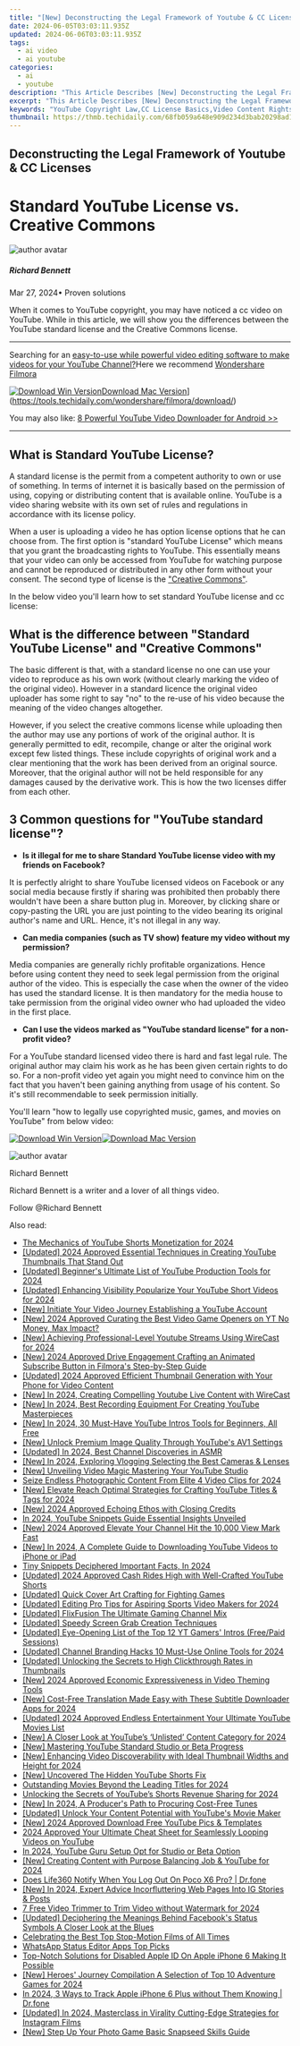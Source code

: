 ```yaml
---
title: "[New] Deconstructing the Legal Framework of Youtube & CC Licenses for 2024"
date: 2024-06-05T03:03:11.935Z
updated: 2024-06-06T03:03:11.935Z
tags:
  - ai video
  - ai youtube
categories:
  - ai
  - youtube
description: "This Article Describes [New] Deconstructing the Legal Framework of Youtube & CC Licenses for 2024"
excerpt: "This Article Describes [New] Deconstructing the Legal Framework of Youtube & CC Licenses for 2024"
keywords: "YouTube Copyright Law,CC License Basics,Video Content Rights,Digital Media Regulations,Licensing Platforms,Intellectual Property Laws,Online Media Policies"
thumbnail: https://thmb.techidaily.com/68fb059a648e909d234d3bab20298ad1bdfcbd57c7ecdd3b24dbb573f2037e37.jpg
---
```


## Deconstructing the Legal Framework of Youtube & CC Licenses

# Standard YouTube License vs. Creative Commons

![author avatar](https://images.wondershare.com/filmora/article-images/richard-bennett.jpg)

##### Richard Bennett

 Mar 27, 2024• Proven solutions

When it comes to YouTube copyright, you may have noticed a cc video on YouTube. While in this article, we will show you the differences between the YouTube standard license and the Creative Commons license.

---

Searching for an [easy-to-use while powerful video editing software to make videos for your YouTube Channel?](https://tools.techidaily.com/wondershare/filmora/download/)Here we recommend [Wondershare Filmora](https://tools.techidaily.com/wondershare/filmora/download/)

[![Download Win Version](https://images.wondershare.com/filmora/guide/download-btn-win.jpg)](https://tools.techidaily.com/wondershare/filmora/download/)[Download Mac Version](https://images.wondershare.com/filmora/guide/download-btn-mac.jpg)](https://tools.techidaily.com/wondershare/filmora/download/)

You may also like: [8 Powerful YouTube Video Downloader for Android >>](https://tools.techidaily.com/wondershare/filmora/download/)

---

## What is Standard YouTube License?

A standard license is the permit from a competent authority to own or use of something. In terms of internet it is basically based on the permission of using, copying or distributing content that is available online. YouTube is a video sharing website with its own set of rules and regulations in accordance with its license policy.

When a user is uploading a video he has option license options that he can choose from. The first option is "standard YouTube License" which means that you grant the broadcasting rights to YouTube. This essentially means that your video can only be accessed from YouTube for watching purpose and cannot be reproduced or distributed in any other form without your consent. The second type of license is the ["Creative Commons"](https://tools.techidaily.com/wondershare/filmora/download/).

In the below video you'll learn how to set standard YouTube license and cc license:

## What is the difference between "Standard YouTube License" and "Creative Commons"

The basic different is that, with a standard license no one can use your video to reproduce as his own work (without clearly marking the video of the original video). However in a standard licence the original video uploader has some right to say "no" to the re-use of his video because the meaning of the video changes altogether.

However, if you select the creative commons license while uploading then the author may use any portions of work of the original author. It is generally permitted to edit, recompile, change or alter the original work except few listed things. These include copyrights of original work and a clear mentioning that the work has been derived from an original source. Moreover, that the original author will not be held responsible for any damages caused by the derivative work. This is how the two licenses differ from each other.

## 3 Common questions for "YouTube standard license"?

* **Is it illegal for me to share Standard YouTube license video with my friends on Facebook?**

It is perfectly alright to share YouTube licensed videos on Facebook or any social media because firstly if sharing was prohibited then probably there wouldn't have been a share button plug in. Moreover, by clicking share or copy-pasting the URL you are just pointing to the video bearing its original author's name and URL. Hence, it's not illegal in any way.

* **Can media companies (such as TV show) feature my video without my permission?**

Media companies are generally richly profitable organizations. Hence before using content they need to seek legal permission from the original author of the video. This is especially the case when the owner of the video has used the standard license. It is then mandatory for the media house to take permission from the original video owner who had uploaded the video in the first place.

* **Can I use the videos marked as "YouTube standard license" for a non-profit video?**

For a YouTube standard licensed video there is hard and fast legal rule. The original author may claim his work as he has been given certain rights to do so. For a non-profit video yet again you might need to convince him on the fact that you haven't been gaining anything from usage of his content. So it's still recommendable to seek permission initially.

You'll learn "how to legally use copyrighted music, games, and movies on YouTube" from below video:

[![Download Win Version](https://images.wondershare.com/filmora/guide/download-btn-win.jpg)](https://tools.techidaily.com/wondershare/filmora/download/)[![Download Mac Version](https://images.wondershare.com/filmora/guide/download-btn-mac.jpg)](https://tools.techidaily.com/wondershare/filmora/download/)

![author avatar](https://images.wondershare.com/filmora/article-images/richard-bennett.jpg)

Richard Bennett

Richard Bennett is a writer and a lover of all things video.

Follow @Richard Bennett

<span class="atpl-alsoreadstyle">Also read:</span>
<div><ul>
<li><a href="https://facebook-record-videos.techidaily.com/the-mechanics-of-youtube-shorts-monetization-for-2024/"><u>The Mechanics of YouTube Shorts Monetization for 2024</u></a></li>
<li><a href="https://facebook-record-videos.techidaily.com/updated-2024-approved-essential-techniques-in-creating-youtube-thumbnails-that-stand-out/"><u>[Updated] 2024 Approved  Essential Techniques in Creating YouTube Thumbnails That Stand Out</u></a></li>
<li><a href="https://facebook-record-videos.techidaily.com/updated-beginners-ultimate-list-of-youtube-production-tools-for-2024/"><u>[Updated] Beginner's Ultimate List of YouTube Production Tools for 2024</u></a></li>
<li><a href="https://facebook-record-videos.techidaily.com/updated-enhancing-visibility-popularize-your-youtube-short-videos-for-2024/"><u>[Updated] Enhancing Visibility  Popularize Your YouTube Short Videos for 2024</u></a></li>
<li><a href="https://facebook-record-videos.techidaily.com/new-initiate-your-video-journey-establishing-a-youtube-account/"><u>[New] Initiate Your Video Journey  Establishing a YouTube Account</u></a></li>
<li><a href="https://facebook-record-videos.techidaily.com/new-2024-approved-curating-the-best-video-game-openers-on-yt-no-money-max-impact/"><u>[New] 2024 Approved  Curating the Best Video Game Openers on YT  No Money, Max Impact?</u></a></li>
<li><a href="https://facebook-record-videos.techidaily.com/new-achieving-professional-level-youtube-streams-using-wirecast-for-2024/"><u>[New] Achieving Professional-Level Youtube Streams Using WireCast for 2024</u></a></li>
<li><a href="https://facebook-record-videos.techidaily.com/new-2024-approved-drive-engagement-crafting-an-animated-subscribe-button-in-filmoras-step-by-step-guide/"><u>[New] 2024 Approved  Drive Engagement  Crafting an Animated Subscribe Button in Filmora's Step-by-Step Guide</u></a></li>
<li><a href="https://facebook-record-videos.techidaily.com/updated-2024-approved-efficient-thumbnail-generation-with-your-phone-for-video-content/"><u>[Updated] 2024 Approved  Efficient Thumbnail Generation with Your Phone for Video Content</u></a></li>
<li><a href="https://facebook-record-videos.techidaily.com/new-in-2024-creating-compelling-youtube-live-content-with-wirecast/"><u>[New] In 2024, Creating Compelling Youtube Live Content with WireCast</u></a></li>
<li><a href="https://facebook-record-videos.techidaily.com/new-in-2024-best-recording-equipment-for-creating-youtube-masterpieces/"><u>[New] In 2024, Best Recording Equipment  For Creating YouTube Masterpieces</u></a></li>
<li><a href="https://facebook-record-videos.techidaily.com/new-in-2024-30-must-have-youtube-intros-tools-for-beginners-all-free/"><u>[New] In 2024, 30 Must-Have YouTube Intros Tools for Beginners, All Free</u></a></li>
<li><a href="https://facebook-record-videos.techidaily.com/new-unlock-premium-image-quality-through-youtubes-av1-settings/"><u>[New] Unlock Premium Image Quality Through YouTube's AV1 Settings</u></a></li>
<li><a href="https://facebook-record-videos.techidaily.com/updated-in-2024-best-channel-discoveries-in-asmr/"><u>[Updated] In 2024, Best Channel Discoveries in ASMR</u></a></li>
<li><a href="https://facebook-record-videos.techidaily.com/new-in-2024-exploring-vlogging-selecting-the-best-cameras-and-lenses/"><u>[New] In 2024, Exploring Vlogging  Selecting the Best Cameras & Lenses</u></a></li>
<li><a href="https://facebook-record-videos.techidaily.com/new-unveiling-video-magic-mastering-your-youtube-studio/"><u>[New] Unveiling Video Magic  Mastering Your YouTube Studio</u></a></li>
<li><a href="https://facebook-record-videos.techidaily.com/seize-endless-photographic-content-from-elite-4-video-clips-for-2024/"><u>Seize Endless Photographic Content From Elite 4 Video Clips for 2024</u></a></li>
<li><a href="https://facebook-record-videos.techidaily.com/new-elevate-reach-optimal-strategies-for-crafting-youtube-titles-and-tags-for-2024/"><u>[New] Elevate Reach  Optimal Strategies for Crafting YouTube Titles & Tags for 2024</u></a></li>
<li><a href="https://facebook-record-videos.techidaily.com/new-2024-approved-echoing-ethos-with-closing-credits/"><u>[New] 2024 Approved  Echoing Ethos with Closing Credits</u></a></li>
<li><a href="https://facebook-record-videos.techidaily.com/in-2024-youtube-snippets-guide-essential-insights-unveiled/"><u>In 2024, YouTube Snippets Guide  Essential Insights Unveiled</u></a></li>
<li><a href="https://facebook-record-videos.techidaily.com/new-2024-approved-elevate-your-channel-hit-the-10000-view-mark-fast/"><u>[New] 2024 Approved  Elevate Your Channel  Hit the 10,000 View Mark Fast</u></a></li>
<li><a href="https://facebook-record-videos.techidaily.com/new-in-2024-a-complete-guide-to-downloading-youtube-videos-to-iphone-or-ipad/"><u>[New] In 2024, A Complete Guide to Downloading YouTube Videos to iPhone or iPad</u></a></li>
<li><a href="https://facebook-record-videos.techidaily.com/tiny-snippets-deciphered-important-facts-in-2024/"><u>Tiny Snippets Deciphered  Important Facts, In 2024</u></a></li>
<li><a href="https://facebook-record-videos.techidaily.com/updated-2024-approved-cash-rides-high-with-well-crafted-youtube-shorts/"><u>[Updated] 2024 Approved  Cash Rides High with Well-Crafted YouTube Shorts</u></a></li>
<li><a href="https://facebook-record-videos.techidaily.com/updated-quick-cover-art-crafting-for-fighting-games/"><u>[Updated] Quick Cover Art Crafting for Fighting Games</u></a></li>
<li><a href="https://facebook-record-videos.techidaily.com/updated-editing-pro-tips-for-aspiring-sports-video-makers-for-2024/"><u>[Updated] Editing Pro Tips for Aspiring Sports Video Makers for 2024</u></a></li>
<li><a href="https://facebook-record-videos.techidaily.com/updated-flixfusion-the-ultimate-gaming-channel-mix/"><u>[Updated] FlixFusion  The Ultimate Gaming Channel Mix</u></a></li>
<li><a href="https://facebook-record-videos.techidaily.com/updated-speedy-screen-grab-creation-techniques/"><u>[Updated] Speedy Screen Grab Creation Techniques</u></a></li>
<li><a href="https://facebook-record-videos.techidaily.com/updated-eye-opening-list-of-the-top-12-yt-gamers-intros-freepaid-sessions/"><u>[Updated] Eye-Opening List of the Top 12 YT Gamers' Intros (Free/Paid Sessions)</u></a></li>
<li><a href="https://facebook-record-videos.techidaily.com/updated-channel-branding-hacks-10-must-use-online-tools-for-2024/"><u>[Updated] Channel Branding Hacks  10 Must-Use Online Tools for 2024</u></a></li>
<li><a href="https://facebook-record-videos.techidaily.com/updated-unlocking-the-secrets-to-high-clickthrough-rates-in-thumbnails/"><u>[Updated] Unlocking the Secrets to High Clickthrough Rates in Thumbnails</u></a></li>
<li><a href="https://facebook-record-videos.techidaily.com/new-2024-approved-economic-expressiveness-in-video-theming-tools/"><u>[New] 2024 Approved  Economic Expressiveness in Video Theming Tools</u></a></li>
<li><a href="https://facebook-record-videos.techidaily.com/new-cost-free-translation-made-easy-with-these-subtitle-downloader-apps-for-2024/"><u>[New] Cost-Free Translation Made Easy with These Subtitle Downloader Apps for 2024</u></a></li>
<li><a href="https://facebook-record-videos.techidaily.com/updated-2024-approved-endless-entertainment-your-ultimate-youtube-movies-list/"><u>[Updated] 2024 Approved  Endless Entertainment  Your Ultimate YouTube Movies List</u></a></li>
<li><a href="https://facebook-record-videos.techidaily.com/new-a-closer-look-at-youtubes-unlisted-content-category-for-2024/"><u>[New] A Closer Look at YouTube’s ‘Unlisted’ Content Category for 2024</u></a></li>
<li><a href="https://facebook-record-videos.techidaily.com/new-mastering-youtube-standard-studio-or-beta-progress/"><u>[New] Mastering YouTube  Standard Studio or Beta Progress</u></a></li>
<li><a href="https://facebook-record-videos.techidaily.com/new-enhancing-video-discoverability-with-ideal-thumbnail-widths-and-height-for-2024/"><u>[New] Enhancing Video Discoverability with Ideal Thumbnail Widths and Height for 2024</u></a></li>
<li><a href="https://facebook-record-videos.techidaily.com/new-uncovered-the-hidden-youtube-shorts-fix/"><u>[New] Uncovered  The Hidden YouTube Shorts Fix</u></a></li>
<li><a href="https://facebook-record-videos.techidaily.com/outstanding-movies-beyond-the-leading-titles-for-2024/"><u>Outstanding Movies Beyond the Leading Titles for 2024</u></a></li>
<li><a href="https://facebook-record-videos.techidaily.com/unlocking-the-secrets-of-youtubes-shorts-revenue-sharing-for-2024/"><u>Unlocking the Secrets of YouTube’s Shorts Revenue Sharing for 2024</u></a></li>
<li><a href="https://facebook-record-videos.techidaily.com/new-in-2024-a-producers-path-to-procuring-cost-free-tunes/"><u>[New] In 2024, A Producer's Path to Procuring Cost-Free Tunes</u></a></li>
<li><a href="https://facebook-record-videos.techidaily.com/updated-unlock-your-content-potential-with-youtubes-movie-maker/"><u>[Updated] Unlock Your Content Potential with YouTube's Movie Maker</u></a></li>
<li><a href="https://facebook-record-videos.techidaily.com/new-2024-approved-download-free-youtube-pics-and-templates/"><u>[New] 2024 Approved  Download Free YouTube Pics & Templates</u></a></li>
<li><a href="https://facebook-record-videos.techidaily.com/2024-approved-your-ultimate-cheat-sheet-for-seamlessly-looping-videos-on-youtube/"><u>2024 Approved  Your Ultimate Cheat Sheet for Seamlessly Looping Videos on YouTube</u></a></li>
<li><a href="https://facebook-record-videos.techidaily.com/in-2024-youtube-guru-setup-opt-for-studio-or-beta-option/"><u>In 2024, YouTube Guru Setup  Opt for Studio or Beta Option</u></a></li>
<li><a href="https://facebook-record-videos.techidaily.com/new-creating-content-with-purpose-balancing-job-and-youtube-for-2024/"><u>[New] Creating Content with Purpose  Balancing Job & YouTube for 2024</u></a></li>
<li><a href="https://fake-location.techidaily.com/does-life360-notify-when-you-log-out-on-poco-x6-pro-drfone-by-drfone-virtual-android/"><u>Does Life360 Notify When You Log Out On Poco X6 Pro? | Dr.fone</u></a></li>
<li><a href="https://instagram-video-files.techidaily.com/new-in-2024-expert-advice-incorfluttering-web-pages-into-ig-stories-and-posts/"><u>[New] In 2024, Expert Advice  Incorfluttering Web Pages Into IG Stories & Posts</u></a></li>
<li><a href="https://ai-vdieo-software.techidaily.com/7-free-video-trimmer-to-trim-video-without-watermark-for-2024/"><u>7 Free Video Trimmer to Trim Video without Watermark for 2024</u></a></li>
<li><a href="https://facebook-video-recording.techidaily.com/updated-deciphering-the-meanings-behind-facebooks-status-symbols-a-closer-look-at-the-blues/"><u>[Updated] Deciphering the Meanings Behind Facebook's Status Symbols  A Closer Look at the Blues</u></a></li>
<li><a href="https://extra-hints.techidaily.com/celebrating-the-best-top-stop-motion-films-of-all-times/"><u>Celebrating the Best  Top Stop-Motion Films of All Times</u></a></li>
<li><a href="https://video-ai-editor.techidaily.com/whatsapp-status-editor-apps-top-picks/"><u>WhatsApp Status Editor Apps Top Picks</u></a></li>
<li><a href="https://apple-account.techidaily.com/top-notch-solutions-for-disabled-apple-id-on-apple-iphone-6-making-it-possible-by-drfone-ios/"><u>Top-Notch Solutions for Disabled Apple ID On Apple iPhone 6 Making It Possible</u></a></li>
<li><a href="https://visual-screen-recording.techidaily.com/new-heroes-journey-compilation-a-selection-of-top-10-adventure-games-for-2024/"><u>[New] Heroes' Journey Compilation  A Selection of Top 10 Adventure Games for 2024</u></a></li>
<li><a href="https://ios-location-track.techidaily.com/in-2024-3-ways-to-track-apple-iphone-6-plus-without-them-knowing-drfone-by-drfone-virtual-ios/"><u>In 2024, 3 Ways to Track Apple iPhone 6 Plus without Them Knowing | Dr.fone</u></a></li>
<li><a href="https://instagram-video-recordings.techidaily.com/updated-in-2024-masterclass-in-virality-cutting-edge-strategies-for-instagram-films/"><u>[Updated] In 2024, Masterclass in Virality  Cutting-Edge Strategies for Instagram Films</u></a></li>
<li><a href="https://extra-approaches.techidaily.com/new-step-up-your-photo-game-basic-snapseed-skills-guide/"><u>[New] Step Up Your Photo Game  Basic Snapseed Skills Guide</u></a></li>
</ul></div>

<ins class="adsbygoogle"
      style="display:block"
      data-ad-client="ca-pub-7571918770474297"
      data-ad-slot="8358498916"
      data-ad-format="auto"
      data-full-width-responsive="true"></ins>